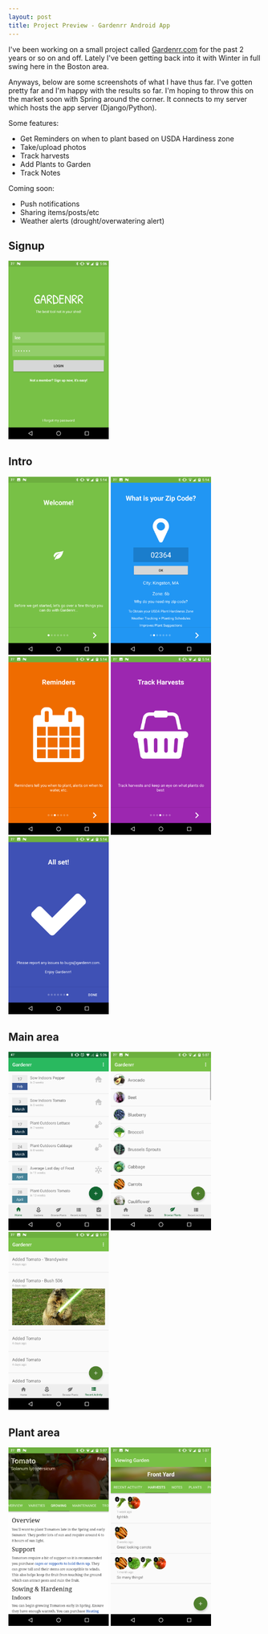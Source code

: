 ```yaml
---
layout: post
title: Project Preview - Gardenrr Android App
---
```


I've been working on a small project called [Gardenrr.com](http://gardenrr.com) for the past 2 years or so on and off. Lately I've been getting back into it with Winter in full swing here in the Boston area.

Anyways, below are some screenshots of what I have thus far. I've gotten pretty far and I'm happy with the results so far. I'm hoping to throw this on the market soon with Spring around the corner. It connects to my server which hosts the app server (Django/Python).

Some features:

* Get Reminders on when to plant based on USDA Hardiness zone
* Take/upload photos
* Track harvests
* Add Plants to Garden
* Track Notes

Coming soon:

* Push notifications
* Sharing items/posts/etc
* Weather alerts (drought/overwatering alert)

## Signup

<img src="/images/posts/gardenrr-preview/login.png" alt="Drawing" style="width: 200px;"/>

## Intro

<img src="/images/posts/gardenrr-preview/intro1.png" alt="Drawing" style="width: 200px;"/>
<img src="/images/posts/gardenrr-preview/intro2.png" alt="Drawing" style="width: 200px;"/>
<img src="/images/posts/gardenrr-preview/intro3.png" alt="Drawing" style="width: 200px;"/>
<img src="/images/posts/gardenrr-preview/intro4.png" alt="Drawing" style="width: 200px;"/>
<img src="/images/posts/gardenrr-preview/intro7.png" alt="Drawing" style="width: 200px;"/>

## Main area

<img src="/images/posts/gardenrr-preview/reminders.png" alt="Drawing" style="width: 200px;"/>
<img src="/images/posts/gardenrr-preview/plants.png" alt="Drawing" style="width: 200px;"/>
<img src="/images/posts/gardenrr-preview/feed.png" alt="Drawing" style="width: 200px;"/>

## Plant area

<img src="/images/posts/gardenrr-preview/plant_info.png" alt="Drawing" style="width: 200px;"/>
<img src="/images/posts/gardenrr-preview/harvests.png" alt="Drawing" style="width: 200px;"/>
